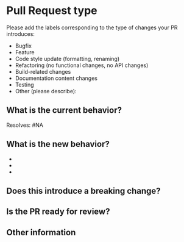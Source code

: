<!--- Please provide a general summary of your changes in the title above -->

# Pull Request type

<!-- Please try to limit your pull request to one type; submit multiple pull requests if needed. -->

Please add the labels corresponding to the type of changes your PR introduces:

- Bugfix
- Feature
- Code style update (formatting, renaming)
- Refactoring (no functional changes, no API changes)
- Build-related changes
- Documentation content changes
- Testing
- Other (please describe):

## What is the current behavior?

<!-- Please describe the current behavior that you are modifying, or link to a relevant issue. -->

Resolves: #NA

## What is the new behavior?

<!-- Please describe the behavior or changes that are being added by this PR. -->

-
-
-

## Does this introduce a breaking change?

<!-- Yes or No -->
<!-- If this does introduce a breaking change, please describe the impact and migration path for existing applications below. -->

## Is the PR ready for review?

<!-- Yes or No -->
<!-- If not then you can answer 'NO' here. Once you feel it is ready then you can update this with a 'YES' when the PR is ready for reviewers to check.  -->

## Other information

<!-- Any other information that is important to this PR, such as screenshots of how the component looks before and after the change. -->